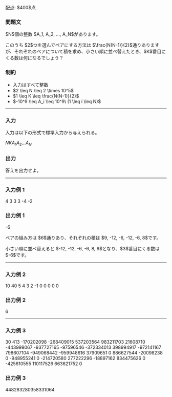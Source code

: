 
<div>

<span>

<span>

<p>
配点: $400$点
</p>

<div>

<section>

### **問題文**

<p>
$N$個の整数 $A_1, A_2, ..., A_N$があります。
</p>

<p>
このうち $2$つを選んでペアにする方法は $\frac{N(N-1)}{2}$通りありますが、それぞれのペアについて積を求め、小さい順に並べ替えたとき、$K$番目にくる数は何になるでしょう？
</p>

</section>

</div>

<div>

<section>

### **制約**

<ul>

<li>
入力はすべて整数
</li>

<li>
$2 \leq N \leq 2 \times 10^5$
</li>

<li>
$1 \leq K \leq \frac{N(N-1)}{2}$
</li>

<li>
$-10^9 \leq A_i \leq 10^9\ (1 \leq i \leq N)$
</li>

</ul>

</section>

</div>

---

<div>

<div>

<section>

### **入力**

<p>
入力は以下の形式で標準入力から与えられる。
</p>

<div>

$N$$K$$A_1$$A_2$$\dots$$A_N$
</div>

</section>

</div>

<div>

<section>

### **出力**

<p>
答えを出力せよ。
</p>

</section>

</div>

</div>

---

<div>

<section>

### **入力例 1**

<div>

4 3
3 3 -4 -2

</div>

</section>

</div>

<div>

<section>

### **出力例 1**

<div>

-6

</div>

<p>
ペアの組み方は $6$通りあり、それぞれの積は $9, -12, -6, -12, -6, 8$です。
</p>

<p>
小さい順に並べ替えると $-12, -12, -6, -6, 8, 9$となり、$3$番目にくる数は $-6$です。
</p>

</section>

</div>

---

<div>

<section>

### **入力例 2**

<div>

10 40
5 4 3 2 -1 0 0 0 0 0

</div>

</section>

</div>

<div>

<section>

### **出力例 2**

<div>

6

</div>

</section>

</div>

---

<div>

<section>

### **入力例 3**

<div>

30 413
-170202098 -268409015 537203564 983211703 21608710 -443999067 -937727165 -97596546 -372334013 398994917 -972141167 798607104 -949068442 -959948616 37909651 0 886627544 -20098238 0 -948955241 0 -214720580 277222296 -18897162 834475626 0 -425610555 110117526 663621752 0

</div>

</section>

</div>

<div>

<section>

### **出力例 3**

<div>

448283280358331064

</div>

</section>

</div>

</span>

</span>

</div>

